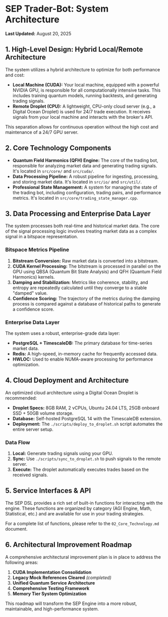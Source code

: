 # SEP Trader-Bot: System Architecture

**Last Updated:** August 20, 2025

## 1. High-Level Design: Hybrid Local/Remote Architecture

The system utilizes a hybrid architecture to optimize for both performance and cost:

*   **Local Machine (CUDA):** Your local machine, equipped with a powerful NVIDIA GPU, is responsible for all computationally intensive tasks. This includes training quantum models, running backtests, and generating trading signals.
*   **Remote Droplet (CPU):** A lightweight, CPU-only cloud server (e.g., a Digital Ocean Droplet) is used for 24/7 trade execution. It receives signals from your local machine and interacts with the broker's API.

This separation allows for continuous operation without the high cost and maintenance of a 24/7 GPU server.

## 2. Core Technology Components

*   **Quantum Field Harmonics (QFH) Engine:** The core of the trading bot, responsible for analyzing market data and generating trading signals. It's located in `src/core/` and `src/cuda/`.
*   **Data Processing Pipeline:** A robust pipeline for ingesting, processing, and storing market data. It's located in `src/io/` and `src/util/`.
*   **Professional State Management:** A system for managing the state of the trading bot, including configuration, trading pairs, and performance metrics. It's located in `src/core/trading_state_manager.cpp`.

## 3. Data Processing and Enterprise Data Layer

The system processes both real-time and historical market data. The core of the signal processing logic involves treating market data as a complex signal in a bitspace representation.

### Bitspace Metrics Pipeline

1.  **Bitstream Conversion:** Raw market data is converted into a bitstream.
2.  **CUDA Kernel Processing:** The bitstream is processed in parallel on the GPU using QBSA (Quantum Bit State Analysis) and QFH (Quantum Field Harmonics) kernels.
3.  **Damping and Stabilization:** Metrics like coherence, stability, and entropy are repeatedly calculated until they converge to a stable "damped" value.
4.  **Confidence Scoring:** The trajectory of the metrics during the damping process is compared against a database of historical paths to generate a confidence score.

### Enterprise Data Layer

The system uses a robust, enterprise-grade data layer:

*   **PostgreSQL + TimescaleDB:** The primary database for time-series market data.
*   **Redis:** A high-speed, in-memory cache for frequently accessed data.
*   **HWLOC:** Used to enable NUMA-aware processing for performance optimization.

## 4. Cloud Deployment and Architecture

An optimized cloud architecture using a Digital Ocean Droplet is recommended:

*   **Droplet Specs:** 8GB RAM, 2 vCPUs, Ubuntu 24.04 LTS, 25GB onboard SSD + 50GB volume storage.
*   **Database:** Self-hosted PostgreSQL 14 with the TimescaleDB extension.
*   **Deployment:** The `./scripts/deploy_to_droplet.sh` script automates the entire server setup.

### Data Flow

1.  **Local:** Generate trading signals using your GPU.
2.  **Sync:** Use `./scripts/sync_to_droplet.sh` to push signals to the remote server.
3.  **Execute:** The droplet automatically executes trades based on the received signals.

## 5. Service Interfaces & API

The SEP DSL provides a rich set of built-in functions for interacting with the engine. These functions are organized by category (AGI Engine, Math, Statistical, etc.) and are available for use in your trading strategies.

For a complete list of functions, please refer to the `02_Core_Technology.md` document.

## 6. Architectural Improvement Roadmap

A comprehensive architectural improvement plan is in place to address the following areas:

1.  **CUDA Implementation Consolidation**
2.  **Legacy Mock References Cleared** *(completed)*
3.  **Unified Quantum Service Architecture**
4.  **Comprehensive Testing Framework**
5.  **Memory Tier System Optimization**

This roadmap will transform the SEP Engine into a more robust, maintainable, and high-performance system.
